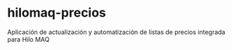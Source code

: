 # hilomaq-precios
Aplicación de actualización y automatización de listas de precios integrada para Hilo MAQ
